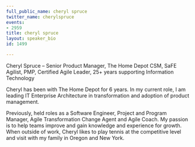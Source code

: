 ```yaml
---
full_public_name: cheryl spruce
twitter_name: cherylspruce
events:
- 2959
title: cheryl spruce
layout: speaker_bio
id: 1499

---
```

Cheryl Spruce – Senior Product Manager, The Home Depot
CSM, SaFE Agilist, PMP, Certified Agile Leader, 25+ years supporting Information Technology

Cheryl has been with The Home Depot for 6 years. In my current role, I am leading IT Enterprise Architecture in transformation and adoption of product management.

Previously, held roles as a Software Engineer, Project and Program Manager, Agile Transformation Change Agent and Agile Coach.  My passion is to help teams improve and gain knowledge and experience for growth.  
When outside of work, Cheryl likes to play tennis at the competitive level and visit with my family in Oregon and New York. 
